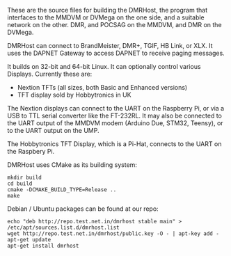These are the source files for building the DMRHost, the program that
interfaces to the MMDVM or DVMega on the one side, and a suitable network on
the other. DMR, and POCSAG on the MMDVM, and DMR on the DVMega.

DMRHost can connect to BrandMeister, DMR+, TGIF, HB Link, or XLX.
It uses the DAPNET Gateway to access DAPNET to receive paging messages.

It builds on 32-bit and 64-bit Linux. It can optionally control
various Displays. Currently these are:

- Nextion TFTs (all sizes, both Basic and Enhanced versions)
- TFT display sold by Hobbytronics in UK

The Nextion displays can connect to the UART on the Raspberry Pi, or via a USB
to TTL serial converter like the FT-232RL. It may also be connected to the UART
output of the MMDVM modem (Arduino Due, STM32, Teensy), or to the UART output
on the UMP.

The Hobbytronics TFT Display, which is a Pi-Hat, connects to the UART on the
Raspbery Pi.

DMRHost uses CMake as its building system:
```
mkdir build
cd build
cmake -DCMAKE_BUILD_TYPE=Release ..
make
```

Debian / Ubuntu packages can be found at our repo:
```
echo "deb http://repo.test.net.in/dmrhost stable main" > /etc/apt/sources.list.d/dmrhost.list
wget http://repo.test.net.in/dmrhost/public.key -O - | apt-key add -
apt-get update
apt-get install dmrhost
```
